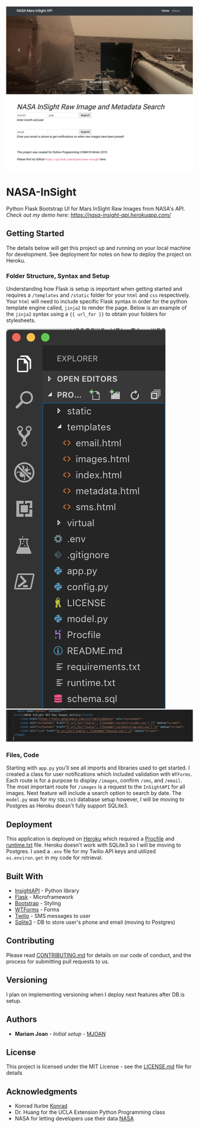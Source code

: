 ![Landing Page](screenshot.png)

# NASA-InSight

Python Flask Bootstrap UI for Mars InSight Raw Images from NASA's API. _Check out my demo here: https://nasa-insight-api.herokuapp.com/_


## Getting Started

The details below will get this project up and running on your local machine for development. See deployment for notes on how to deploy the project on Heroku.

### Folder Structure, Syntax and Setup

Understanding how Flask is setup is important when getting started and requires a `/templates` and `/static` folder for your `html` and `css` respectively. Your `html` will need to include specific Flask syntax in order for the python template engine called, `jinja2` to render the page. Below is an example of the `jinja2` syntax using a `{{ url_for }}` to obtain your folders for stylesheets.

![Folder Structure](screenshot3.png)
![Jinja2 Syntax](screenshot4.png)


### Files, Code

Starting with `app.py` you'll see all imports and libraries used to get started. I created a class for user notifications which included validation with `WTForms`. Each route is for a purpose to display `/images`, confirm `/sms`, and `/email`. The most important route for `/images` is a request to the `InSightAPI` for all images. Next feature will include a search option to search by date. The `model.py` was for my `SQLite3` database setup however, I will be moving to Postgres as Heroku doesn't fully support SQLite3. 

## Deployment

This application is deployed on [Heroku](https://devcenter.heroku.com/categories/python-support) which required a [Procfile](https://devcenter.heroku.com/articles/procfile) and [runtime.txt](https://devcenter.heroku.com/articles/python-runtimes) file. Heroku doesn't work with SQLite3 so I will be moving to Postgres. I used a `.env` file for my Twilio API keys and utilized `os.environ.get` in my code for retrieval. 

## Built With
* [InsightAPI](https://pypi.org/project/insight-api/) - Python library 
* [Flask](http://flask.pocoo.org/docs/1.0/) - Microframework
* [Bootstrap](https://getbootstrap.com/) - Styling
* [WTForms](https://wtforms.readthedocs.io/en/stable/) - Forms
* [Twilio](https://pypi.org/project/twilio/) - SMS messages to user
* [Sqlite3](https://www.sqlite.org/version3.html) - DB to store user's phone and email (moving to Postgres)

## Contributing

Please read [CONTRIBUTING.md](https://gist.github.com/PurpleBooth/b24679402957c63ec426) for details on our code of conduct, and the process for submitting pull requests to us.

## Versioning

I plan on implementing versioning when I deploy next features after DB is setup. 

## Authors

* **Mariam Joan** - *Initial setup* - [MJOAN](https://github.com/MJOAN)

## License

This project is licensed under the MIT License - see the [LICENSE.md](LICENSE.md) file for details

## Acknowledgments

* Konrad Iturbe [Konrad](https://pypi.org/user/konraditurbe/) 
* Dr. Huang for the UCLA Extension Python Programming class
* NASA for letting developers use their data [NASA](https://api.nasa.gov/)


